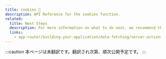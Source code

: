 ```yaml
---
title: cookies 🚧
description: API Reference for the cookies function.
related:
  title: Next Steps
  description: For more information on what to do next, we recommend the following sections
  links:
    - app-router/building-your-application/data-fetching/server-actions
---
```


:::caution
本ページは未翻訳です。翻訳され次第、順次公開予定です。
:::
